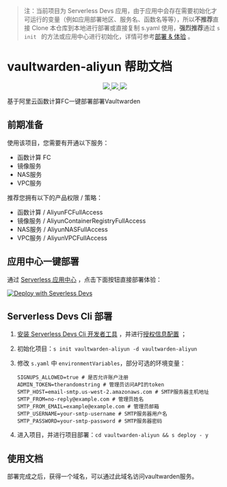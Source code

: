 > 注：当前项目为 Serverless Devs 应用，由于应用中会存在需要初始化才可运行的变量（例如应用部署地区、服务名、函数名等等），所以**不推荐**直接 Clone 本仓库到本地进行部署或直接复制 s.yaml 使用，**强烈推荐**通过 `s init ` 的方法或应用中心进行初始化，详情可参考[部署 & 体验](#部署--体验) 。
# vaultwarden-aliyun 帮助文档

<p align="center" class="flex justify-center">
    <a href="https://www.serverless-devs.com" class="ml-1">
    <img src="http://editor.devsapp.cn/icon?package=vaultwarden-aliyun&type=packageType">
  </a>
  <a href="http://www.devsapp.cn/details.html?name=vaultwarden-aliyun" class="ml-1">
    <img src="http://editor.devsapp.cn/icon?package=vaultwarden-aliyun&type=packageVersion">
  </a>
  <a href="http://www.devsapp.cn/details.html?name=vaultwarden-aliyun" class="ml-1">
    <img src="http://editor.devsapp.cn/icon?package=vaultwarden-aliyun&type=packageDownload">
  </a>
</p>

<description>

基于阿里云函数计算FC一键部署部署Vaultwarden

</description>

## 前期准备

使用该项目，您需要有开通以下服务：

- 函数计算 FC
- 镜像服务
- NAS服务
- VPC服务

推荐您拥有以下的产品权限 / 策略：

- 函数计算 / AliyunFCFullAccess
- 镜像服务 / AliyunContainerRegistryFullAccess
- NAS服务 / AliyunNASFullAccess
- VPC服务 / AliyunVPCFullAccess


## 应用中心一键部署

通过 [Serverless 应用中心](https://fcnext.console.aliyun.com/applications/create?template=vaultwarden-aliyun) ，点击下面按钮直接部署体验：

[![Deploy with Severless Devs](https://img.alicdn.com/imgextra/i1/O1CN01w5RFbX1v45s8TIXPz_!!6000000006118-55-tps-95-28.svg)](https://fcnext.console.aliyun.com/applications/create?template=vaultwarden-aliyun)

## Serverless Devs Cli 部署

1. [安装 Serverless Devs Cli 开发者工具](https://www.serverless-devs.com/serverless-devs/install) ，并进行[授权信息配置](https://docs.serverless-devs.com/fc/config) ； 
2. 初始化项目：`s init vaultwarden-aliyun -d vaultwarden-aliyun `
3. 修改 `s.yaml` 中 `environmentVariables`，部分可选的环境变量：

    ```
    SIGNUPS_ALLOWED=true # 是否允许账户注册
    ADMIN_TOKEN=therandomstring # 管理员访问API的token
    SMTP_HOST=email-smtp.us-west-2.amazonaws.com # SMTP服务器主机地址
    SMTP_FROM=no-reply@example.com # 管理员姓名 
    SMTP_FROM_EMAIL=example@example.com # 管理员邮箱
    SMTP_USERNAME=your-smtp-username # SMTP服务器用户名
    SMTP_PASSWORD=your-smtp-password # SMTP服务器密码
    ```

4. 进入项目，并进行项目部署：`cd vaultwarden-aliyun && s deploy - y`

## 使用文档

<usedetail id="flushContent">

部署完成之后，获得一个域名，可以通过此域名访问vaultwarden服务。

</usedetail>


